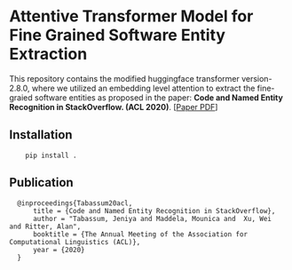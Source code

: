 # Attentive Transformer Model for Fine Grained Software Entity Extraction

This repository contains the modified huggingface transformer version-2.8.0, where we utilized an embedding level attention to extract the fine-graied software entities as proposed in the paper:  **Code and Named Entity Recognition in  StackOverflow. (ACL 2020)**.  [[Paper PDF](https://arxiv.org/pdf/2005.01634.pdf)]

## Installation

```
    pip install .
```

## Publication


      @inproceedings{Tabassum20acl,
          title = {Code and Named Entity Recognition in StackOverflow},
          author = "Tabassum, Jeniya and Maddela, Mounica and  Xu, Wei  and Ritter, Alan",
          booktitle = {The Annual Meeting of the Association for Computational Linguistics (ACL)},
          year = {2020}
      }

